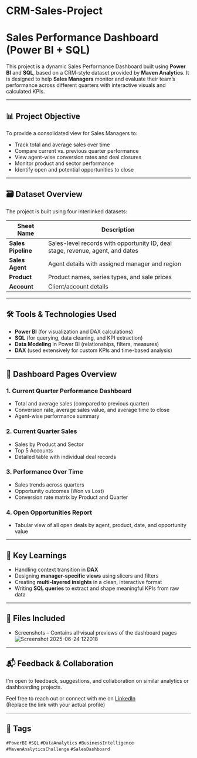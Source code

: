 # CRM-Sales-Project

# Sales Performance Dashboard (Power BI + SQL)

This project is a dynamic Sales Performance Dashboard built using **Power BI** and **SQL**, based on a CRM-style dataset provided by **Maven Analytics**. It is designed to help **Sales Managers** monitor and evaluate their team’s performance across different quarters with interactive visuals and calculated KPIs.

---

## 📊 Project Objective

To provide a consolidated view for Sales Managers to:
- Track total and average sales over time
- Compare current vs. previous quarter performance
- View agent-wise conversion rates and deal closures
- Monitor product and sector performance
- Identify open and potential opportunities to close

---

## 🗃️ Dataset Overview

The project is built using four interlinked datasets:

| Sheet Name      | Description |
|------------------|-------------|
| **Sales Pipeline** | Sales-level records with opportunity ID, deal stage, revenue, agent, and dates |
| **Sales Agent**    | Agent details with assigned manager and region |
| **Product**        | Product names, series types, and sale prices |
| **Account**        | Client/account details |

---

## 🛠️ Tools & Technologies Used

- **Power BI** (for visualization and DAX calculations)
- **SQL** (for querying, data cleaning, and KPI extraction)
- **Data Modeling** in Power BI (relationships, filters, measures)
- **DAX** (used extensively for custom KPIs and time-based analysis)

---

## 📌 Dashboard Pages Overview

### 1. **Current Quarter Performance Dashboard**
- Total and average sales (compared to previous quarter)
- Conversion rate, average sales value, and average time to close
- Agent-wise performance summary

### 2. **Current Quarter Sales**
- Sales by Product and Sector
- Top 5 Accounts
- Detailed table with individual deal records

### 3. **Performance Over Time**
- Sales trends across quarters
- Opportunity outcomes (Won vs Lost)
- Conversion rate matrix by Product and Quarter

### 4. **Open Opportunities Report**
- Tabular view of all open deals by agent, product, date, and opportunity value

---

## 🧠 Key Learnings

- Handling context transition in **DAX**
- Designing **manager-specific views** using slicers and filters
- Creating **multi-layered insights** in a clean, interactive format
- Writing **SQL queries** to extract and shape meaningful KPIs from raw data

---

## 📎 Files Included
- Screenshots – Contains all visual previews of the dashboard pages
![Screenshot 2025-06-24 122018](https://github.com/user-attachments/assets/c820ce7a-5c93-4daa-bf84-814cb7a389d2)


---

## 📬 Feedback & Collaboration

I’m open to feedback, suggestions, and collaboration on similar analytics or dashboarding projects.

Feel free to reach out or connect with me on [LinkedIn](https://www.linkedin.com)  
(Replace the link with your actual profile)

---

## 🔖 Tags

`#PowerBI` `#SQL` `#DataAnalytics` `#BusinessIntelligence` `#MavenAnalyticsChallenge` `#SalesDashboard`


